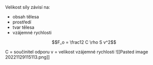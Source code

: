 Velikost síly závisí na:
- obsah tělesa
- prostředí
- tvar tělesa
- vzájemné rychlosti

$$F_o = \frac12 C \rho S v^2$$

C = součinitel odporu
v = velikost vzájemné rychlosti
![[Pasted image 20221129115113.png]]


